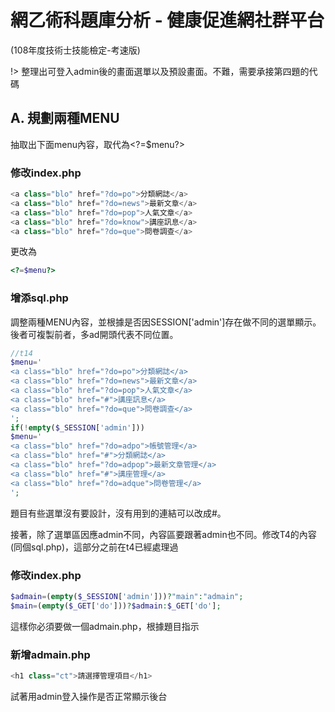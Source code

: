 # 網乙術科題庫分析 - 健康促進網社群平台
(108年度技術士技能檢定-考速版)

!> 整理出可登入admin後的畫面選單以及預設畫面。不難，需要承接第四題的代碼

## A. 規劃兩種MENU
抽取出下面menu內容，取代為&lt;?=$menu?&gt;

### 修改index.php
```php
<a class="blo" href="?do=po">分類網誌</a>
<a class="blo" href="?do=news">最新文章</a>
<a class="blo" href="?do=pop">人氣文章</a>
<a class="blo" href="?do=know">講座訊息</a>
<a class="blo" href="?do=que">問卷調查</a>
```
更改為
```php
<?=$menu?>
```

### 增添sql.php
調整兩種MENU內容，並根據是否因SESSION\['admin'\]存在做不同的選單顯示。後者可複製前者，多ad開頭代表不同位置。

```php
//t14
$menu='
<a class="blo" href="?do=po">分類網誌</a>
<a class="blo" href="?do=news">最新文章</a>
<a class="blo" href="?do=pop">人氣文章</a>
<a class="blo" href="#">講座訊息</a>
<a class="blo" href="?do=que">問卷調查</a>
';
if(!empty($_SESSION['admin']))
$menu='
<a class="blo" href="?do=adpo">帳號管理</a>
<a class="blo" href="#">分類網誌</a>
<a class="blo" href="?do=adpop">最新文章管理</a>
<a class="blo" href="#">講座管理</a>
<a class="blo" href="?do=adque">問卷管理</a>
';
```

題目有些選單沒有要設計，沒有用到的連結可以改成\#。

接著，除了選單區因應admin不同，內容區要跟著admin也不同。修改T4的內容\(同個sql.php\)，這部分之前在t4已經處理過

### 修改index.php

```php
$admain=(empty($_SESSION['admin']))?"main":"admain";
$main=(empty($_GET['do']))?$admain:$_GET['do'];
```

這樣你必須要做一個admain.php，根據題目指示

### 新增admain.php

```php
<h1 class="ct">請選擇管理項目</h1>
```

試著用admin登入操作是否正常顯示後台